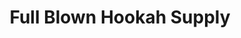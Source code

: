---
title: "Full Blown Hookah Supply"
url: /cleveland/full-blown-hookah-supply/
shop: e-cigarette
---